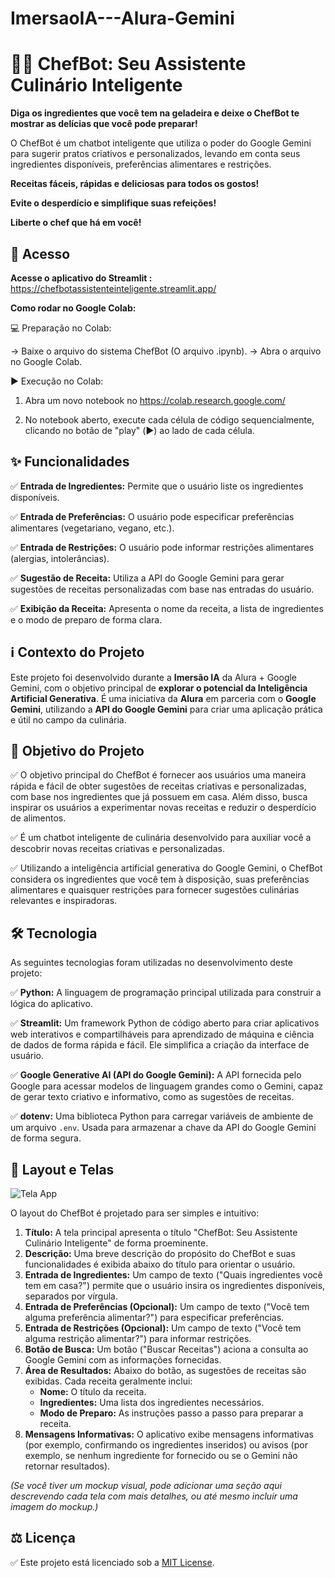 # ImersaoIA---Alura-Gemini

# 🧑‍🍳 ChefBot: Seu Assistente Culinário Inteligente

**Diga os ingredientes que você tem na geladeira e deixe o ChefBot te mostrar as delícias que você pode preparar!** 

O ChefBot é um chatbot inteligente que utiliza o poder do Google Gemini para sugerir pratos criativos e personalizados, levando em conta seus ingredientes disponíveis, preferências alimentares e restrições. 

**Receitas fáceis, rápidas e deliciosas para todos os gostos!**

**Evite o desperdício e simplifique suas refeições!**

**Liberte o chef que há em você!**


## 🔗 Acesso

**Acesse o aplicativo do Streamlit :**
https://chefbotassistenteinteligente.streamlit.app/


**Como rodar no Google Colab:**

💻 Preparação no Colab:

-> Baixe o arquivo do sistema ChefBot (O arquivo .ipynb).
-> Abra o arquivo no Google Colab.

▶️ Execução no Colab:

1.  Abra um novo notebook no https://colab.research.google.com/
   
2.  No notebook aberto, execute cada célula de código sequencialmente, clicando no botão de "play" (▶️) ao lado de cada célula. 


## ✨ Funcionalidades

✅ **Entrada de Ingredientes:** Permite que o usuário liste os ingredientes disponíveis.

✅ **Entrada de Preferências:** O usuário pode especificar preferências alimentares (vegetariano, vegano, etc.).

✅ **Entrada de Restrições:** O usuário pode informar restrições alimentares (alergias, intolerâncias).

✅ **Sugestão de Receita:** Utiliza a API do Google Gemini para gerar sugestões de receitas personalizadas com base nas entradas do usuário.

✅ **Exibição da Receita:** Apresenta o nome da receita, a lista de ingredientes e o modo de preparo de forma clara.


## ℹ️ Contexto do Projeto

Este projeto foi desenvolvido durante a **Imersão IA** da Alura + Google Gemini, com o objetivo principal de **explorar o potencial da Inteligência Artificial Generativa**. É uma iniciativa da **Alura** em parceria com o **Google Gemini**, utilizando a **API do Google Gemini** para criar uma aplicação prática e útil no campo da culinária.


## 🎯 Objetivo do Projeto

✅ O objetivo principal do ChefBot é fornecer aos usuários uma maneira rápida e fácil de obter sugestões de receitas criativas e personalizadas, com base nos ingredientes que já possuem em casa. Além disso, busca inspirar os usuários a experimentar novas receitas e reduzir o desperdício de alimentos.

✅ É um chatbot inteligente de culinária desenvolvido para auxiliar você a descobrir novas receitas criativas e personalizadas.

✅ Utilizando a inteligência artificial generativa do Google Gemini, o ChefBot considera os ingredientes que você tem à disposição, suas preferências alimentares e quaisquer restrições para fornecer sugestões culinárias relevantes e inspiradoras.


## 🛠️ Tecnologia

As seguintes tecnologias foram utilizadas no desenvolvimento deste projeto:

✅ **Python:** A linguagem de programação principal utilizada para construir a lógica do aplicativo.
  
✅ **Streamlit:** Um framework Python de código aberto para criar aplicativos web interativos e compartilháveis para aprendizado de máquina e ciência de dados de forma rápida e fácil. Ele simplifica a criação da interface de usuário.

✅ **Google Generative AI (API do Google Gemini):** A API fornecida pelo Google para acessar modelos de linguagem grandes como o Gemini, capaz de gerar texto criativo e informativo, como as sugestões de receitas.

✅ **dotenv:** Uma biblioteca Python para carregar variáveis de ambiente de um arquivo `.env`. Usada para armazenar a chave da API do Google Gemini de forma segura.



## 🎨 Layout e Telas

![Tela App](https://github.com/user-attachments/assets/afd73311-af5b-4e0c-a455-dada60d39da6)


O layout do ChefBot é projetado para ser simples e intuitivo:

1.  **Título:** A tela principal apresenta o título "ChefBot: Seu Assistente Culinário Inteligente" de forma proeminente.
2.  **Descrição:** Uma breve descrição do propósito do ChefBot e suas funcionalidades é exibida abaixo do título para orientar o usuário.
3.  **Entrada de Ingredientes:** Um campo de texto ("Quais ingredientes você tem em casa?") permite que o usuário insira os ingredientes disponíveis, separados por vírgula.
4.  **Entrada de Preferências (Opcional):** Um campo de texto ("Você tem alguma preferência alimentar?") para especificar preferências.
5.  **Entrada de Restrições (Opcional):** Um campo de texto ("Você tem alguma restrição alimentar?") para informar restrições.
6.  **Botão de Busca:** Um botão ("Buscar Receitas") aciona a consulta ao Google Gemini com as informações fornecidas.
7.  **Área de Resultados:** Abaixo do botão, as sugestões de receitas são exibidas. Cada receita geralmente inclui:
    * **Nome:** O título da receita.
    * **Ingredientes:** Uma lista dos ingredientes necessários.
    * **Modo de Preparo:** As instruções passo a passo para preparar a receita.
8.  **Mensagens Informativas:** O aplicativo exibe mensagens informativas (por exemplo, confirmando os ingredientes inseridos) ou avisos (por exemplo, se nenhum ingrediente for fornecido ou se o Gemini não retornar resultados).

*(Se você tiver um mockup visual, pode adicionar uma seção aqui descrevendo cada tela com mais detalhes, ou até mesmo incluir uma imagem do mockup.)*


## ⚖️ Licença

✅ Este projeto está licenciado sob a [MIT License](LICENSE).
